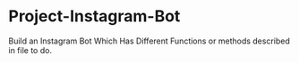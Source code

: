 # Project-Instagram-Bot
Build an Instagram Bot Which Has Different Functions or methods described in file to do.
